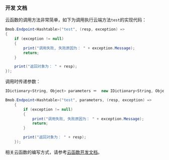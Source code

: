 ### 开发 文档

云函数的调用方法非常简单，如下为调用执行云端方法`test`的实现代码：

```C#
Bmob.Endpoint<Hashtable>("test", (resp, exception) =>
{
	if (exception != null)
	{
		print("调用失败, 失败原因为： " + exception.Message);
		return;
	}

	print("返回对象为： " + resp);
});
```

调用时传递参数：

```C#
IDictionary<String, Object> parameters ＝  new IDictionary<String, Object>{{"name","jay"}};

Bmob.Endpoint<Hashtable>("test", parameters, (resp, exception) =>
    {
        if (exception != null)
        {
            print("调用失败, 失败原因为： " + exception.Message);
            return;
        }

        print("返回对象为： " + resp);
    });
```

相关云函数的编写方式，请参考[云函数开发文档](http://doc.bmobapp.com/cloud_function/web/develop_doc/)。

